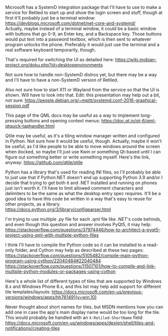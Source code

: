 Microsoft has a SystemD integration package that I'll have to use to make a service for Retiled to start up and show the login screen and stuff, though at first it'll probably just be a terminal window:
https://devblogs.microsoft.com/dotnet/net-core-and-systemd/
<br>Actually, maybe instead of a terminal window, it could be a basic window with buttons that go 0-9, an Enter key, and a Backspace key. Those buttons would put text into a password textbox, which is then sent to whatever program unlocks the phone. Preferably it would just use the terminal and a real software keyboard temporarily, though.

That's required for switching the UI as detailed here:
https://wiki.mobian-project.org/doku.php?id=desktopenvironments

Not sure how to handle non-SystemD distros yet, but there may be a way and I'll have to have a non-SystemD version of Retiled.

Also not sure how to start X11 or Wayland from the service so that the UI is shown. Will have to look into that. Edit: this presentation may help out a bit, not sure:
https://people.debian.org/~mpitt/systemd.conf-2016-graphical-session.pdf

This page of the QML docs may be useful as a way to implement long-pressing buttons and opening context menus:
https://doc.qt.io/qt-6/qml-qtquick-taphandler.html

Qtile may be useful, as it's a tiling window manager written and configured in Python. Not sure how it would be useful, though. Actually, maybe it won't be useful, as I'd like people to be able to move windows around the screen when docked, so maybe I'll just use Kwin or something Qt-based until I can figure out something better or write something myself. Here's the link, anyway:
https://github.com/qtile/qtile

Python has a library that's used for reading INI files, so I'll probably be able to just use that if Python.NET doesn't end up supporting Python 3.9 and/or I decide that trying to get both it and  .NET installed and running on phones just isn't worth it. I'll have to limit allowed comment characters and delimiters to be the same as what the desktop entry spec requires. It'll be a good idea to have this code be written in a way that's easy to reuse for other projects, as a library.
https://docs.python.org/3/library/configparser.html

I'm trying to use multiple .py file for each .qml file like .NET's code behinds, and even though this question and answer involves PyQt5, it may help:
https://stackoverflow.com/questions/37974446/how-to-architect-a-pyqt5-project-using-qml-with-multiple-python-files

I think I'll have to compile the Python code so it can be installed to a read-only folder, and Cython may help as described at these two pages:
https://stackoverflow.com/questions/5105482/compile-main-python-program-using-cython/22040484#22040484
https://stackoverflow.com/questions/11507101/how-to-compile-and-link-multiple-python-modules-or-packages-using-cython

Here's a whole list of different types of tiles that are supported by Windows 8.x and Windows Phone 8.x, and this list may help add support for different tile templates/layouts:
https://docs.microsoft.com/en-us/previous-versions/windows/apps/hh761491(v=win.10)

Never thought about short names for tiles, but MSDN mentions how you can add one in case the app's main display name would be too long for the tile. This would probably be handled with an `X-Retiled-ShortName` field:
https://docs.microsoft.com/en-us/windows/apps/design/shell/tiles-and-notifications/creating-tiles
